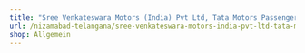 ```yaml
---
title: "Sree Venkateswara Motors (India) Pvt Ltd, Tata Motors Passenger Car Dealer"
url: /nizamabad-telangana/sree-venkateswara-motors-india-pvt-ltd-tata-motors-passenger-car-dealer/
shop: Allgemein
---
```

